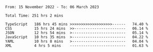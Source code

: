 <!-- <div align="center">
  
  ![](https://raw.githubusercontent.com/iaizawa0623/github-stats/master/generated/overview.svg#gh-dark-mode-only)
  ![](https://raw.githubusercontent.com/iaizawa0623/github-stats/master/generated/overview.svg#gh-light-mode-only)
  ![](https://raw.githubusercontent.com/iaizawa0623/github-stats/master/generated/languages.svg#gh-dark-mode-only)
  ![](https://raw.githubusercontent.com/iaizawa0623/github-stats/master/generated/languages.svg#gh-light-mode-only)

</div> -->


<!--
<a href="https://github.com/anuraghazra/github-readme-stats">
  <img src="https://github-readme-stats.vercel.app/api?username=iaizawa0623&show_icons=true&count_private=true&theme=dracula&line_height=40" />
  <img src="https://github-readme-stats.vercel.app/api/top-langs/?username=iaizawa0623&count_private=true&theme=dracula" />
</a>

***
-->

<!--START_SECTION:waka-->

```text
From: 15 November 2022 - To: 06 March 2023

Total Time: 251 hrs 2 mins

TypeScript   186 hrs 45 mins >>>>>>>>>>>>>>>>>>>------   74.40 %
CSS          15 hrs 24 mins  >>-----------------------   06.14 %
JSON         12 hrs 54 mins  >------------------------   05.14 %
JavaScript   10 hrs 35 mins  >------------------------   04.22 %
YAML         10 hrs 8 mins   >------------------------   04.04 %
XML          4 hrs 5 mins    -------------------------   01.63 %
```

<!--END_SECTION:waka-->
